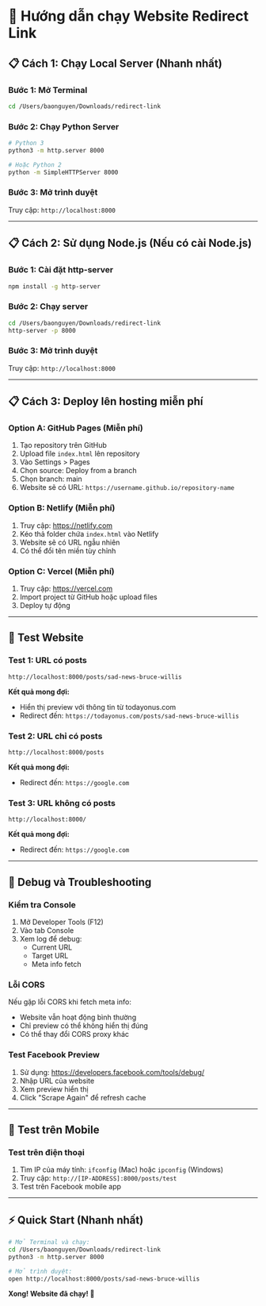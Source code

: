 # 🚀 Hướng dẫn chạy Website Redirect Link

## 📋 Cách 1: Chạy Local Server (Nhanh nhất)

### Bước 1: Mở Terminal
```bash
cd /Users/baonguyen/Downloads/redirect-link
```

### Bước 2: Chạy Python Server
```bash
# Python 3
python3 -m http.server 8000

# Hoặc Python 2
python -m SimpleHTTPServer 8000
```

### Bước 3: Mở trình duyệt
Truy cập: `http://localhost:8000`

---

## 📋 Cách 2: Sử dụng Node.js (Nếu có cài Node.js)

### Bước 1: Cài đặt http-server
```bash
npm install -g http-server
```

### Bước 2: Chạy server
```bash
cd /Users/baonguyen/Downloads/redirect-link
http-server -p 8000
```

### Bước 3: Mở trình duyệt
Truy cập: `http://localhost:8000`

---

## 📋 Cách 3: Deploy lên hosting miễn phí

### Option A: GitHub Pages (Miễn phí)
1. Tạo repository trên GitHub
2. Upload file `index.html` lên repository
3. Vào Settings > Pages
4. Chọn source: Deploy from a branch
5. Chọn branch: main
6. Website sẽ có URL: `https://username.github.io/repository-name`

### Option B: Netlify (Miễn phí)
1. Truy cập: https://netlify.com
2. Kéo thả folder chứa `index.html` vào Netlify
3. Website sẽ có URL ngẫu nhiên
4. Có thể đổi tên miền tùy chỉnh

### Option C: Vercel (Miễn phí)
1. Truy cập: https://vercel.com
2. Import project từ GitHub hoặc upload files
3. Deploy tự động

---

## 🧪 Test Website

### Test 1: URL có posts
```
http://localhost:8000/posts/sad-news-bruce-willis
```
**Kết quả mong đợi:**
- Hiển thị preview với thông tin từ todayonus.com
- Redirect đến: `https://todayonus.com/posts/sad-news-bruce-willis`

### Test 2: URL chỉ có posts
```
http://localhost:8000/posts
```
**Kết quả mong đợi:**
- Redirect đến: `https://google.com`

### Test 3: URL không có posts
```
http://localhost:8000/
```
**Kết quả mong đợi:**
- Redirect đến: `https://google.com`

---

## 🔧 Debug và Troubleshooting

### Kiểm tra Console
1. Mở Developer Tools (F12)
2. Vào tab Console
3. Xem log để debug:
   - Current URL
   - Target URL
   - Meta info fetch

### Lỗi CORS
Nếu gặp lỗi CORS khi fetch meta info:
- Website vẫn hoạt động bình thường
- Chỉ preview có thể không hiển thị đúng
- Có thể thay đổi CORS proxy khác

### Test Facebook Preview
1. Sử dụng: https://developers.facebook.com/tools/debug/
2. Nhập URL của website
3. Xem preview hiển thị
4. Click "Scrape Again" để refresh cache

---

## 📱 Test trên Mobile

### Test trên điện thoại
1. Tìm IP của máy tính: `ifconfig` (Mac) hoặc `ipconfig` (Windows)
2. Truy cập: `http://[IP-ADDRESS]:8000/posts/test`
3. Test trên Facebook mobile app

---

## ⚡ Quick Start (Nhanh nhất)

```bash
# Mở Terminal và chạy:
cd /Users/baonguyen/Downloads/redirect-link
python3 -m http.server 8000

# Mở trình duyệt:
open http://localhost:8000/posts/sad-news-bruce-willis
```

**Xong! Website đã chạy! 🎉**
